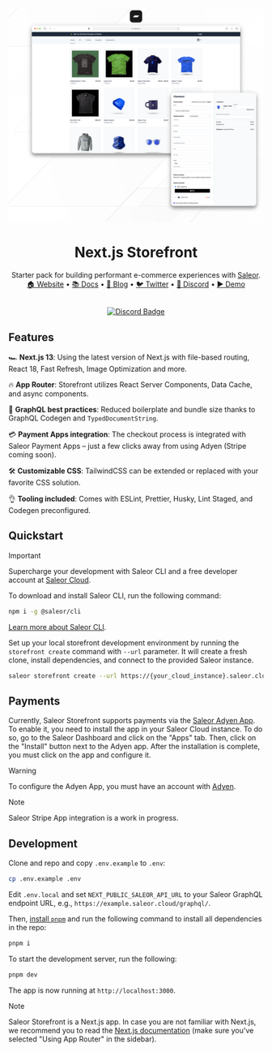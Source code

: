![Nextjs Storefront](./storefront.png)

<div align="center">
  <h1>Next.js Storefront</h1>
  Starter pack for building performant e-commerce experiences with <a href="https://github.com/saleor/saleor">Saleor</a>.
</div>

<div align="center">
  <a href="https://saleor.io/">🏠 Website</a>
  <span> • </span>
  <a href="https://docs.saleor.io/docs/3.x">📚 Docs</a>
  <span> • </span>
  <a href="https://saleor.io/blog/">📰 Blog</a>
  <span> • </span>
  <a href="https://twitter.com/getsaleor">🐦 Twitter</a>
  <span> • </span>
  <a href="https://discord.gg/H52JTZAtSH">💬 Discord</a>
  <span> • </span>
  <a href="https://storefront-git-canary-saleorcommerce.vercel.app/">▶️ Demo</a>
</div>

<br/>
<div align="center">
  
[![Discord Badge](https://dcbadge.vercel.app/api/server/H52JTZAtSH)](https://discord.gg/H52JTZAtSH)

</div>

## Features

🏎️ **Next.js 13**: Using the latest version of Next.js with file-based routing, React 18, Fast Refresh, Image Optimization and more.

🔥 **App Router**: Storefront utilizes React Server Components, Data Cache, and async components.

🦄 **GraphQL best practices**: Reduced boilerplate and bundle size thanks to GraphQL Codegen and `TypedDocumentString`.

💳 **Payment Apps integration**: The checkout process is integrated with Saleor Payment Apps – just a few clicks away from using Adyen (Stripe coming soon).

🛠️ **Customizable CSS**: TailwindCSS can be extended or replaced with your favorite CSS solution.

👌 **Tooling included**: Comes with ESLint, Prettier, Husky, Lint Staged, and Codegen preconfigured.

## Quickstart

> [!IMPORTANT]
> Supercharge your development with Saleor CLI and a free developer account at [Saleor Cloud](https://cloud.saleor.io/).

To download and install Saleor CLI, run the following command:

```bash
npm i -g @saleor/cli
```

[Learn more about Saleor CLI](https://docs.saleor.io/docs/3.x/cli).

Set up your local storefront development environment by running the `storefront create` command with `--url` parameter. It will create a fresh clone, install dependencies, and connect to the provided Saleor instance.

```bash
saleor storefront create --url https://{your_cloud_instance}.saleor.cloud
```

## Payments

Currently, Saleor Storefront supports payments via the [Saleor Adyen App](https://docs.saleor.io/docs/3.x/developer/app-store/apps/adyen). To enable it, you need to install the app in your Saleor Cloud instance. To do so, go to the Saleor Dashboard and click on the "Apps" tab. Then, click on the "Install" button next to the Adyen app. After the installation is complete, you must click on the app and configure it.

> [!WARNING]
> To configure the Adyen App, you must have an account with [Adyen](https://www.adyen.com/).

> [!NOTE]
> Saleor Stripe App integration is a work in progress.

## Development

Clone and repo and copy `.env.example` to `.env`:

```bash
cp .env.example .env
```

Edit `.env.local` and set `NEXT_PUBLIC_SALEOR_API_URL` to your Saleor GraphQL endpoint URL, e.g., `https://example.saleor.cloud/graphql/`.

Then, [install `pnpm`](https://pnpm.io/installation) and run the following command to install all dependencies in the repo:

```bash
pnpm i
```

To start the development server, run the following:

```bash
pnpm dev
```

The app is now running at `http://localhost:3000`.

> [!NOTE]
> Saleor Storefront is a Next.js app. In case you are not familiar with Next.js, we recommend you to read the [Next.js documentation](https://nextjs.org/docs) (make sure you've selected "Using App Router" in the sidebar).
